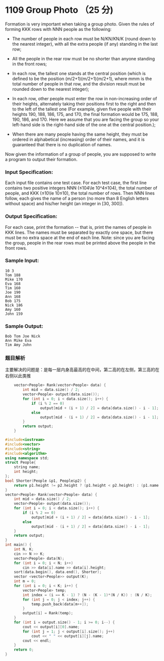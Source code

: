 # 1109 Group Photo （25 分)

Formation is very important when taking a group photo. Given the rules of forming KKK rows with NNN people as the following:

*   The number of people in each row must be N/KN/KN/K (round down to the nearest integer), with all the extra people (if any) standing in the last row;
    
*   All the people in the rear row must be no shorter than anyone standing in the front rows;
    
*   In each row, the tallest one stands at the central position (which is defined to be the position (m/2+1)(m/2+1)(m/2+1), where mmm is the total number of people in that row, and the division result must be rounded down to the nearest integer);
    
*   In each row, other people must enter the row in non-increasing order of their heights, alternately taking their positions first to the right and then to the left of the tallest one (For example, given five people with their heights 190, 188, 186, 175, and 170, the final formation would be 175, 188, 190, 186, and 170. Here we assume that you are facing the group so your left-hand side is the right-hand side of the one at the central position.);
    
*   When there are many people having the same height, they must be ordered in alphabetical (increasing) order of their names, and it is guaranteed that there is no duplication of names.
    

Now given the information of a group of people, you are supposed to write a program to output their formation.

### Input Specification:

Each input file contains one test case. For each test case, the first line contains two positive integers NNN (≤104\\le 10^4≤10​4​​), the total number of people, and KKK (≤10\\le 10≤10), the total number of rows. Then NNN lines follow, each gives the name of a person (no more than 8 English letters without space) and his/her height (an integer in \[30, 300\]).

### Output Specification:

For each case, print the formation -- that is, print the names of people in KKK lines. The names must be separated by exactly one space, but there must be no extra space at the end of each line. Note: since you are facing the group, people in the rear rows must be printed above the people in the front rows.

### Sample Input:

    10 3
    Tom 188
    Mike 170
    Eva 168
    Tim 160
    Joe 190
    Ann 168
    Bob 175
    Nick 186
    Amy 160
    John 159
    

### Sample Output:

    Bob Tom Joe Nick
    Ann Mike Eva
    Tim Amy John

### 题目解析

主要解决的问题是：是每一层内身高最高的在中间，第二高的在左侧，第三高的在右侧以此类推
```C++
    vector<People> Rank(vector<People> data) {
        int mid = data.size() / 2;
        vector<People> output(data.size());
        for (int i = 0; i < data.size(); i++) {
            if (i % 2 == 0)
                output[mid + (i + 1) / 2] = data[data.size() - i - 1];
            else 
                output[mid - (i + 1) / 2] = data[data.size() - i - 1];
        }
        return output;
    }
```

```C++
#include<iostream>
#include<vector>
#include<string>
#include<algorithm>
using namespace std;
struct People{
	string name;
	int height;
};
bool Shorter(People &p1, People&p2) {
	return p1.height != p2.height ? (p1.height < p2.height) : (p1.name > p2.name);
}
vector<People> Rank(vector<People> data) {
	int mid = data.size() / 2;
	vector<People> output(data.size());
	for (int i = 0; i < data.size(); i++) {
		if (i % 2 == 0)
			output[mid + (i + 1) / 2] = data[data.size() - i - 1];
		else 
			output[mid - (i + 1) / 2] = data[data.size() - i - 1];
	}
	return output;
}
int main() {
	int N, K;
	cin >> N >> K;
	vector<People> data(N);
	for (int i = 0; i < N; i++)
		cin >> data[i].name >> data[i].height;
	sort(data.begin(), data.end(), Shorter);
	vector <vector<People>> output(K);
	int m = 0;
	for (int i = 0; i < K; i++) {
		vector<People> temp;
		int index = (i == K - 1) ? (N - (K - 1)*(N / K)) : (N / K);
		for (int j = 0; j < index; j++) {
			temp.push_back(data[m++]);
		}
		output[i] = Rank(temp);
	}
	for (int i = output.size() - 1; i >= 0; i--) {
		cout << output[i][0].name;
		for (int j = 1; j < output[i].size(); j++)
			cout << " " << output[i][j].name;
		cout << endl;
	}
	return 0;
}
```